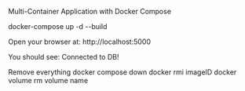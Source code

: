Multi-Container Application with Docker Compose

docker-compose up -d --build

Open your browser at: http://localhost:5000

You should see: Connected to DB!

Remove everything
docker compose down
docker rmi imageID
docker volume rm volume name
